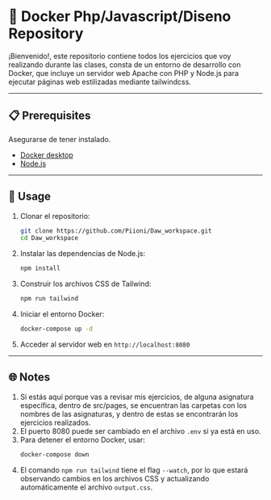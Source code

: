 # 🐳 Docker Php/Javascript/Diseno Repository

¡Bienvenido!, este repositorio contiene todos los ejercicios que voy realizando durante las clases, consta de un entorno
de desarrollo con Docker, que incluye un servidor web Apache con PHP y Node.js para ejecutar páginas web estilizadas
mediante tailwindcss.

---

## 📋 Prerequisites

Asegurarse de tener instalado.

- [Docker desktop](https://www.docker.com/products/docker-desktop/)
- [Node.js](https://nodejs.org/en/download/)

---

## 🚀 Usage

1. Clonar el repositorio:
   ```bash
   git clone https://github.com/Piioni/Daw_workspace.git
   cd Daw_workspace
    ```

2. Instalar las dependencias de Node.js:
   ```bash
   npm install
   ```
3. Construir los archivos CSS de Tailwind:
   ```bash
   npm run tailwind
   ```
4. Iniciar el entorno Docker:
   ```bash
   docker-compose up -d
    ```
5. Acceder al servidor web en `http://localhost:8080`

---

## 🌐 Notes

1. Si estás aquí porque vas a revisar mis ejercicios, de alguna asignatura específica, dentro de src/pages, se
   encuentran las carpetas con los nombres de las asignaturas, y dentro de estas se encontrarán los ejercicios
   realizados.
2. El puerto 8080 puede ser cambiado en el archivo `.env` si ya está en uso.
3. Para detener el entorno Docker, usar:
   ```bash
   docker-compose down
   ```
4. El comando `npm run tailwind` tiene el flag `--watch`, por lo que estará observando cambios en los archivos
   CSS y actualizando automáticamente el archivo `output.css`.








